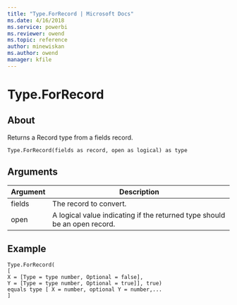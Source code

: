 ```yaml
---
title: "Type.ForRecord | Microsoft Docs"
ms.date: 4/16/2018
ms.service: powerbi
ms.reviewer: owend
ms.topic: reference
author: minewiskan
ms.author: owend
manager: kfile
---
```

# Type.ForRecord

  
## About  
Returns a Record type from a fields record.  
  
```  
Type.ForRecord(fields as record, open as logical) as type  
```  
  
## Arguments  
  
|Argument|Description|  
|------------|---------------|  
|fields|The record to convert.|  
|open|A logical value indicating if the returned type should be an open record.|  
  
## Example  
  
```  
Type.ForRecord(  
[  
X = [Type = type number, Optional = false],   
Y = [Type = type number, Optional = true]], true)  
equals type [ X = number, optional Y = number,...   
]  
```  
